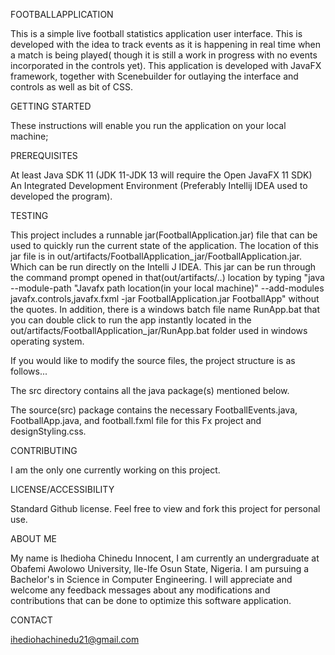 FOOTBALLAPPLICATION

This is a simple live football statistics application user interface. This is developed with the idea to track events as it is happening in real time when a match is being played( though it is still a work in progress with no events incorporated in the controls yet). This application is developed with JavaFX framework, together with Scenebuilder for outlaying the interface and controls as well as bit of CSS.

GETTING STARTED

These instructions will enable you run the application on your local machine;

PREREQUISITES

At least Java SDK 11 (JDK 11-JDK 13 will require the Open JavaFX 11 SDK)
An Integrated Development Environment (Preferably Intellij IDEA used to developed the program).

TESTING

This project includes a runnable jar(FootballApplication.jar) file that can be used to quickly run the current state of the application. The location of this jar file is in out/artifacts/FootballApplication_jar/FootballApplication.jar. Which can be run directly on the Intelli J IDEA.
This jar can be run through the command prompt opened in that(out/artifacts/..) location by typing "java --module-path "Javafx path location(in your local machine)" --add-modules javafx.controls,javafx.fxml -jar FootballApplication.jar FootballApp" without the quotes. In addition, there is a windows batch file name RunApp.bat that you can double click to run the app instantly located in the out/artifacts/FootballApplication_jar/RunApp.bat folder used in windows operating system.


If you would like to modify the source files, the project structure is as follows...

The src directory contains all the java package(s) mentioned below.

The source(src) package contains the necessary FootballEvents.java, FootballApp.java, and football.fxml file for this Fx project and designStyling.css.

CONTRIBUTING

I am the only one currently working on this project.

LICENSE/ACCESSIBILITY

Standard Github license. Feel free to view and fork this project for personal use.

ABOUT ME

My name is Ihedioha Chinedu Innocent, I am currently an undergraduate at Obafemi Awolowo University, Ile-Ife Osun State, Nigeria. I am pursuing a Bachelor's in Science in Computer Engineering. I will appreciate and welcome any feedback messages about any modifications and contributions that can be done to optimize this software application.

CONTACT

ihediohachinedu21@gmail.com

